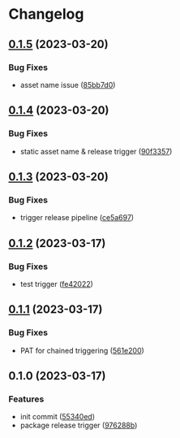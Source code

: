 # Changelog

## [0.1.5](https://github.com/Tsanton/gohub-action/compare/0.1.4...0.1.5) (2023-03-20)


### Bug Fixes

* asset name issue ([85bb7d0](https://github.com/Tsanton/gohub-action/commit/85bb7d031f524fcfb46c327fa1aa5ce8dfb27f93))

## [0.1.4](https://github.com/Tsanton/gohub-action/compare/0.1.3...0.1.4) (2023-03-20)


### Bug Fixes

* static asset name & release trigger ([90f3357](https://github.com/Tsanton/gohub-action/commit/90f335728f8bf2fd20d2e8b757a56f7e5168c34e))

## [0.1.3](https://github.com/Tsanton/gohub-action/compare/0.1.2...0.1.3) (2023-03-20)


### Bug Fixes

* trigger release pipeline ([ce5a697](https://github.com/Tsanton/gohub-action/commit/ce5a697d2e7132b03e10b172a0b47052832e54f2))

## [0.1.2](https://github.com/Tsanton/gohub-action/compare/0.1.1...0.1.2) (2023-03-17)


### Bug Fixes

* test trigger ([fe42022](https://github.com/Tsanton/gohub-action/commit/fe4202201d9078e9d7639f6b9e3d7767a3c8abcb))

## [0.1.1](https://github.com/Tsanton/gohub-action/compare/0.1.0...0.1.1) (2023-03-17)


### Bug Fixes

* PAT for chained triggering ([561e200](https://github.com/Tsanton/gohub-action/commit/561e20062543ffb817f1af979401609e7526b6ff))

## 0.1.0 (2023-03-17)


### Features

* init commit ([55340ed](https://github.com/Tsanton/gohub-action/commit/55340ed69bc6751b1677449a89d47e78dbe37e0a))
* package release trigger ([976288b](https://github.com/Tsanton/gohub-action/commit/976288ba63fe26a453466419c51708c32a6ade00))
